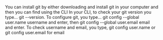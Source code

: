 You can install git by either downloading and install git in your computer and then you can find using the CLI
In your CLI, to check your git version you type... git --version.
To configure git, you type... git config --global user.name username and enter, then git config --global user.email email and enter.
To check username and email, you type, git config user.name or git config user.email for email